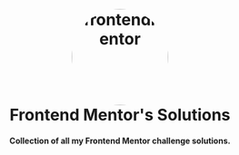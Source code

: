 <h1 align="center">
  <br>
  <img src="https://asset.brandfetch.io/id-7PJzcYu/idDksQWGNy.jpeg" style="border-radius:50%" alt="frontendmentor" width="170">
  <br>
  Frontend Mentor's  Solutions
  <br>
</h1>

<h4 align="center">Collection of all my Frontend Mentor challenge solutions.</h4>
